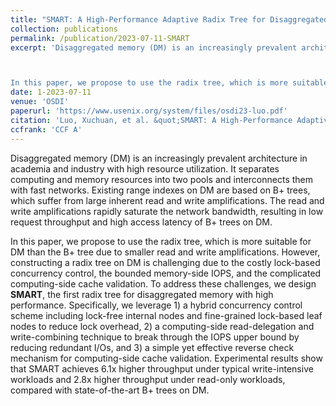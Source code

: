 ```yaml
---
title: "SMART: A High-Performance Adaptive Radix Tree for Disaggregated Memory"
collection: publications
permalink: /publication/2023-07-11-SMART
excerpt: 'Disaggregated memory (DM) is an increasingly prevalent architecture in academia and industry with high resource utilization. It separates computing and memory resources into two pools and interconnects them with fast networks. Existing range indexes on DM are based on B+ trees, which suffer from large inherent read and write amplifications. The read and write amplifications rapidly saturate the network bandwidth, resulting in low request throughput and high access latency of B+ trees on DM.

In this paper, we propose to use the radix tree, which is more suitable for DM than the B+ tree due to smaller read and write amplifications. However, constructing a radix tree on DM is challenging due to the costly lock-based concurrency control, the bounded memory-side IOPS, and the complicated computing-side cache validation. To address these challenges, we design <strong>SMART</strong>, the first radix tree for disaggregated memory with high performance. Specifically, we leverage 1) a hybrid concurrency control scheme including lock-free internal nodes and fine-grained lock-based leaf nodes to reduce lock overhead, 2) a computing-side read-delegation and write-combining technique to break through the IOPS upper bound by reducing redundant I/Os, and 3) a simple yet effective reverse check mechanism for computing-side cache validation. Experimental results show that SMART achieves 6.1x higher throughput under typical write-intensive workloads and 2.8x higher throughput under read-only workloads, compared with state-of-the-art B+ trees on DM.'
date: 1-2023-07-11
venue: 'OSDI'
paperurl: 'https://www.usenix.org/system/files/osdi23-luo.pdf'
citation: 'Luo, Xuchuan, et al. &quot;SMART: A High-Performance Adaptive Radix Tree for Disaggregated Memory.&quot; 17th USENIX Symposium on Operating Systems Design and Implementation (OSDI). 2023.'
ccfrank: 'CCF A'
---
```

Disaggregated memory (DM) is an increasingly prevalent architecture in academia and industry with high resource utilization. It separates computing and memory resources into two pools and interconnects them with fast networks. Existing range indexes on DM are based on B+ trees, which suffer from large inherent read and write amplifications. The read and write amplifications rapidly saturate the network bandwidth, resulting in low request throughput and high access latency of B+ trees on DM.

In this paper, we propose to use the radix tree, which is more suitable for DM than the B+ tree due to smaller read and write amplifications. However, constructing a radix tree on DM is challenging due to the costly lock-based concurrency control, the bounded memory-side IOPS, and the complicated computing-side cache validation. To address these challenges, we design <strong>SMART</strong>, the first radix tree for disaggregated memory with high performance. Specifically, we leverage 1) a hybrid concurrency control scheme including lock-free internal nodes and fine-grained lock-based leaf nodes to reduce lock overhead, 2) a computing-side read-delegation and write-combining technique to break through the IOPS upper bound by reducing redundant I/Os, and 3) a simple yet effective reverse check mechanism for computing-side cache validation. Experimental results show that SMART achieves 6.1x higher throughput under typical write-intensive workloads and 2.8x higher throughput under read-only workloads, compared with state-of-the-art B+ trees on DM.

